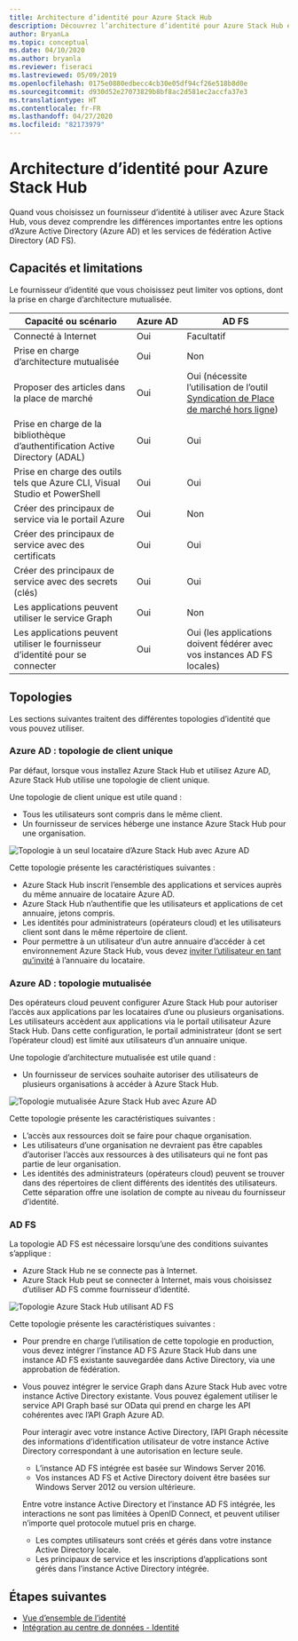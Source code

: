 ```yaml
---
title: Architecture d’identité pour Azure Stack Hub
description: Découvrez l’architecture d’identité pour Azure Stack Hub et les différences entre Azure AD et AD FS.
author: BryanLa
ms.topic: conceptual
ms.date: 04/10/2020
ms.author: bryanla
ms.reviewer: fiseraci
ms.lastreviewed: 05/09/2019
ms.openlocfilehash: 0175e0880edbecc4cb30e05df94cf26e518b8d0e
ms.sourcegitcommit: d930d52e27073829b8bf8ac2d581ec2accfa37e3
ms.translationtype: HT
ms.contentlocale: fr-FR
ms.lasthandoff: 04/27/2020
ms.locfileid: "82173979"
---
```

# <a name="identity-architecture-for-azure-stack-hub"></a>Architecture d’identité pour Azure Stack Hub

Quand vous choisissez un fournisseur d’identité à utiliser avec Azure Stack Hub, vous devez comprendre les différences importantes entre les options d’Azure Active Directory (Azure AD) et les services de fédération Active Directory (AD FS).

## <a name="capabilities-and-limitations"></a>Capacités et limitations

Le fournisseur d’identité que vous choisissez peut limiter vos options, dont la prise en charge d’architecture mutualisée.

|Capacité ou scénario        |Azure AD  |AD FS  |
|------------------------------|----------|-------|
|Connecté à Internet     |Oui       |Facultatif|
|Prise en charge d’architecture mutualisée     |Oui       |Non      |
|Proposer des articles dans la place de marché |Oui       |Oui (nécessite l’utilisation de l’outil [Syndication de Place de marché hors ligne](azure-stack-download-azure-marketplace-item.md#disconnected-or-a-partially-connected-scenario))|
|Prise en charge de la bibliothèque d’authentification Active Directory (ADAL) |Oui |Oui|
|Prise en charge des outils tels que Azure CLI, Visual Studio et PowerShell  |Oui |Oui|
|Créer des principaux de service via le portail Azure     |Oui |Non|
|Créer des principaux de service avec des certificats      |Oui |Oui|
|Créer des principaux de service avec des secrets (clés)    |Oui |Oui|
|Les applications peuvent utiliser le service Graph           |Oui |Non|
|Les applications peuvent utiliser le fournisseur d’identité pour se connecter |Oui |Oui (les applications doivent fédérer avec vos instances AD FS locales) |

## <a name="topologies"></a>Topologies

Les sections suivantes traitent des différentes topologies d’identité que vous pouvez utiliser.

### <a name="azure-ad-single-tenant-topology"></a>Azure AD : topologie de client unique

Par défaut, lorsque vous installez Azure Stack Hub et utilisez Azure AD, Azure Stack Hub utilise une topologie de client unique.

Une topologie de client unique est utile quand :
- Tous les utilisateurs sont compris dans le même client.
- Un fournisseur de services héberge une instance Azure Stack Hub pour une organisation.

![Topologie à un seul locataire d’Azure Stack Hub avec Azure AD](media/azure-stack-identity-architecture/single-tenant.svg)

Cette topologie présente les caractéristiques suivantes :

- Azure Stack Hub inscrit l’ensemble des applications et services auprès du même annuaire de locataire Azure AD.
- Azure Stack Hub n’authentifie que les utilisateurs et applications de cet annuaire, jetons compris.
- Les identités pour administrateurs (opérateurs cloud) et les utilisateurs client sont dans le même répertoire de client.
- Pour permettre à un utilisateur d’un autre annuaire d’accéder à cet environnement Azure Stack Hub, vous devez [inviter l’utilisateur en tant qu’invité](azure-stack-identity-overview.md#guest-users) à l’annuaire du locataire.

### <a name="azure-ad-multi-tenant-topology"></a>Azure AD : topologie mutualisée

Des opérateurs cloud peuvent configurer Azure Stack Hub pour autoriser l’accès aux applications par les locataires d’une ou plusieurs organisations. Les utilisateurs accèdent aux applications via le portail utilisateur Azure Stack Hub. Dans cette configuration, le portail administrateur (dont se sert l’opérateur cloud) est limité aux utilisateurs d’un annuaire unique.

Une topologie d’architecture mutualisée est utile quand :

- Un fournisseur de services souhaite autoriser des utilisateurs de plusieurs organisations à accéder à Azure Stack Hub.

![Topologie mutualisée Azure Stack Hub avec Azure AD](media/azure-stack-identity-architecture/multi-tenant.svg)

Cette topologie présente les caractéristiques suivantes :

- L’accès aux ressources doit se faire pour chaque organisation.
- Les utilisateurs d’une organisation ne devraient pas être capables d’autoriser l’accès aux ressources à des utilisateurs qui ne font pas partie de leur organisation.
- Les identités des administrateurs (opérateurs cloud) peuvent se trouver dans des répertoires de client différents des identités des utilisateurs. Cette séparation offre une isolation de compte au niveau du fournisseur d’identité.
 
### <a name="ad-fs"></a>AD FS

La topologie AD FS est nécessaire lorsqu’une des conditions suivantes s’applique :

- Azure Stack Hub ne se connecte pas à Internet.
- Azure Stack Hub peut se connecter à Internet, mais vous choisissez d’utiliser AD FS comme fournisseur d’identité.
  
![Topologie Azure Stack Hub utilisant AD FS](media/azure-stack-identity-architecture/adfs.svg)

Cette topologie présente les caractéristiques suivantes :

- Pour prendre en charge l’utilisation de cette topologie en production, vous devez intégrer l’instance AD FS Azure Stack Hub dans une instance AD FS existante sauvegardée dans Active Directory, via une approbation de fédération.
- Vous pouvez intégrer le service Graph dans Azure Stack Hub avec votre instance Active Directory existante. Vous pouvez également utiliser le service API Graph basé sur OData qui prend en charge les API cohérentes avec l’API Graph Azure AD.

  Pour interagir avec votre instance Active Directory, l’API Graph nécessite des informations d’identification utilisateur de votre instance Active Directory correspondant à une autorisation en lecture seule.
  - L’instance AD FS intégrée est basée sur Windows Server 2016.
  - Vos instances AD FS et Active Directory doivent être basées sur Windows Server 2012 ou version ultérieure.
  
  Entre votre instance Active Directory et l’instance AD FS intégrée, les interactions ne sont pas limitées à OpenID Connect, et peuvent utiliser n’importe quel protocole mutuel pris en charge.
  - Les comptes utilisateurs sont créés et gérés dans votre instance Active Directory locale.
  - Les principaux de service et les inscriptions d’applications sont gérés dans l’instance Active Directory intégrée.

## <a name="next-steps"></a>Étapes suivantes

- [Vue d’ensemble de l’identité](azure-stack-identity-overview.md)
- [Intégration au centre de données - Identité](azure-stack-integrate-identity.md)
